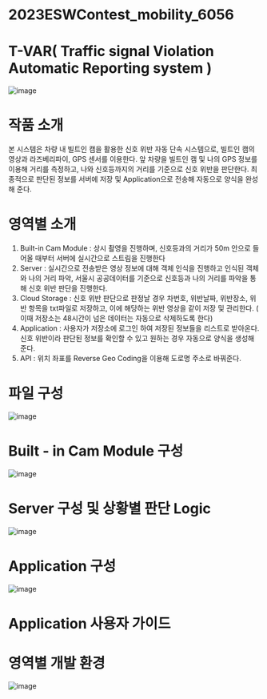 # 2023ESWContest_mobility_6056
# T-VAR( Traffic signal Violation Automatic Reporting system )
![image](https://github.com/dudgnl5209/2023ESWContest_mobility_6056/assets/116995224/ecdb9471-a84f-4753-afbc-9ab51624df65)
# 작품 소개
본 시스템은 차량 내 빌트인 캠을 활용한 신호 위반 자동 단속 시스템으로, 빌트인 캠의 영상과 라즈베리파이, GPS 센서를 이용한다.
앞 차량을 빌트인 캠 및 나의 GPS 정보를 이용해 거리를 측정하고, 나와 신호등까지의 거리를 기준으로 신호 위반을 판단한다.
최종적으로 판단된 정보를 서버에 저장 및 Application으로 전송해 자동으로 양식을 완성해 준다.
# 영역별 소개
1. Built-in Cam Module : 상시 촬영을 진행하며, 신호등과의 거리가 50m 안으로 들어올 때부터 서버에 실시간으로 스트림을 진행한다
2. Server : 실시간으로 전송받은 영상 정보에 대해 객체 인식을 진행하고 인식된 객체와 나의 거리 파악, 서울시 공공데이터를 기준으로 신호등과 나의 거리를 파악을 통해
신호 위반 판단을 진행한다.
3. Cloud Storage : 신호 위반 판단으로 판정날 경우 차번호, 위반날짜, 위반장소, 위반 항목을 txt파일로 저장하고, 이에 해당하는 위반 영상을 같이 저장 및 관리한다.
( 이때 저장소는 48시간이 넘은 데이터는 자동으로 삭제하도록 한다)
4. Application : 사용자가 저장소에 로그인 하여 저장된 정보들을 리스트로 받아온다. 신호 위반이라 판단된 정보를 확인할 수 있고 원하는 경우 자동으로 양식을 생성해준다.
5. API : 위치 좌표를 Reverse Geo Coding을 이용해 도로명 주소로 바꿔준다.
# 파일 구성
 ![image](https://github.com/dudgnl5209/2023ESWContest_mobility_6056/assets/116995224/0c477f07-1ad8-4135-81a2-724f4c34921c)
# Built - in Cam Module 구성
![image](https://github.com/dudgnl5209/2023ESWContest_mobility_6056/assets/116995224/6af9932a-5424-4409-94ea-d80bb5c572fd)
# Server 구성 및 상황별 판단 Logic
![image](https://github.com/dudgnl5209/2023ESWContest_mobility_6056/assets/116995224/bc0abb0f-d527-4996-b297-d78058aa362e)
# Application 구성
![image](https://github.com/dudgnl5209/2023ESWContest_mobility_6056/assets/116995224/a498fc38-25d1-4e8b-af8a-4ee13972a9c9)
# Application 사용자 가이드

# 영역별 개발 환경
![image](https://github.com/dudgnl5209/2023ESWContest_mobility_6056/assets/116995224/1dc53eff-8f67-4eda-bc12-3ea82ed63f46)
